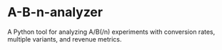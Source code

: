 # A-B-n-analyzer
A Python tool for analyzing A/B(/n) experiments with conversion rates, multiple variants, and revenue metrics.
